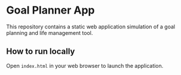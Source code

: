 # Goal Planner App

This repository contains a static web application simulation of a goal planning and life management tool.

## How to run locally

Open `index.html` in your web browser to launch the application.

